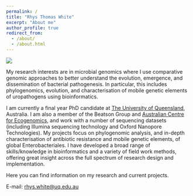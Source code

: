 ```yaml
---
permalink: /
title: "Rhys Thomas White"
excerpt: "About me"
author_profile: true
redirect_from: 
  - /about/
  - /about.html
---
```

<img src='/images/UEA.jpg'>

My research interests are in microbial genomics where I use comparative genomic approaches to better understand the evolution, emergence, and dissemination of bacterial pathogenesis. In particular, this includes phylogenomics, evolution, and characterisation of mobile genetic elements of uropathogens using bioinformatics.

I am currently a final year PhD candidate at [The University of Queensland](https://www.uq.edu.au/), Australia. I am also a member of the Beatson Group and [Australian Centre for Ecogenomics](https://ecogenomic.org/), and work with a number of sequencing datasets (including Illumina sequencing technology and Oxford Nanopore Technologies). My projects focus on phylogenomic analysis, and in-depth characterisation of antibiotic resistance and mobile genetic elements, of global Enterobacteriales. I have developed a broad range of skills/knowledge in bioinformatics and a variety of field work methods, offering great insight across the full spectrum of research design and implementation.

Here you can find information on my research and current projects.

E-mail: rhys.white@uq.edu.au

<meta name="twitter:card" content="summary" />
<meta name="twitter:site" content="@RiboRhys" />
<meta name="twitter:title" content="Rhys White" />
<meta name="twitter:description" content="Academic website for Rhys White BSc (Hons)" />
<meta name="twitter:image" content="https://rhyswhite.github.io/images/whitesmall.jpg" />
